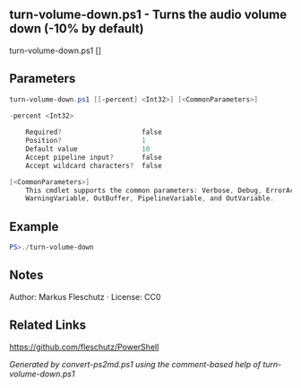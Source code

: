 ## turn-volume-down.ps1 - Turns the audio volume down (-10% by default)

turn-volume-down.ps1 [<percent>]

## Parameters
```powershell
turn-volume-down.ps1 [[-percent] <Int32>] [<CommonParameters>]

-percent <Int32>
    
    Required?                    false
    Position?                    1
    Default value                10
    Accept pipeline input?       false
    Accept wildcard characters?  false

[<CommonParameters>]
    This cmdlet supports the common parameters: Verbose, Debug, ErrorAction, ErrorVariable, WarningAction, 
    WarningVariable, OutBuffer, PipelineVariable, and OutVariable.
```

## Example
```powershell
PS>./turn-volume-down
```


## Notes
Author: Markus Fleschutz · License: CC0

## Related Links
https://github.com/fleschutz/PowerShell

*Generated by convert-ps2md.ps1 using the comment-based help of turn-volume-down.ps1*

